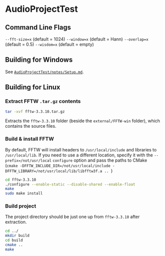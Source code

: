 # AudioProjectTest

## Command Line Flags

`--fft-size=x` (default = 1024)
`--window=x` (default = Hann)
`--overlap=x` (default = 0.5)
`--wisdom=x` (default = empty)

## Building for Windows

See [`AudioProjectTest/notes/Setup.md`](AudioProjectTest/notes/Setup.md).

## Building for Linux

### Extract FFTW `.tar.gz` contents

```bash
tar -xvf fftw-3.3.10.tar.gz
```

Extracts the `fftw-3.3.10` folder (beside the `external/FFTW-win` folder), which contains the source files.

### Build & install FFTW

By default, FFTW will install headers to `/usr/local/include` and libraries to `/usr/local/lib`. If you need to use a different location, specify it with the `--prefix=/not/usr/local` `configure` option and pass the paths to CMake (`cmake -DFFTW_INCLUDE_DIR=/not/usr/local/include -DFFTW_LIBRARY=/not/usr/local/lib/libfftw3f.a ..
`)

```bash
cd fftw-3.3.10
./configure --enable-static --disable-shared --enable-float
make
sudo make install
```

### Build project

The project directory should be just one up from `fftw-3.3.10` after extraction.

```bash
cd ../
mkdir build
cd build
cmake ..
make
```
